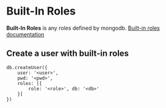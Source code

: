 # Built-In Roles
**Built-In Roles** is any roles defined by mongodb. [Built-in roles documentation](https://docs.mongodb.com/manual/reference/built-in-roles/index.html)

## Create a user with built-in roles

```
db.createUser({
	user: '<user>',
	pwd: '<pwd>',
	roles: [{
		role: '<role>', db: '<db>'
	}]
})
```